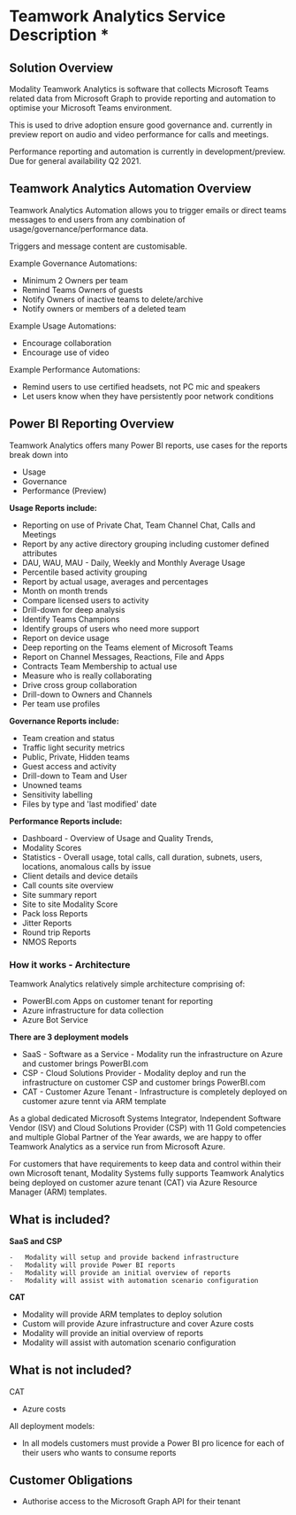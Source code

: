 

# Teamwork Analytics Service Description *



## Solution Overview

Modality Teamwork Analytics is software that collects Microsoft Teams related data from Microsoft Graph to provide reporting and automation to optimise your Microsoft Teams environment.

This is used to drive adoption ensure good governance and. currently in preview report on audio and video performance for calls and meetings.

Performance reporting and automation is currently in development/preview. Due for general availability Q2 2021. 



## Teamwork Analytics Automation Overview

Teamwork Analytics Automation allows you to trigger emails or direct teams messages to end users from any combination of usage/governance/performance data.

Triggers and message content are customisable.

Example Governance Automations:

- Minimum 2 Owners per team
- Remind Teams Owners of guests
- Notify Owners of inactive teams to delete/archive
- Notify owners or members of a deleted team

Example Usage Automations:

- Encourage collaboration
- Encourage use of video

Example Performance Automations:

- Remind users to use certified headsets, not PC mic and speakers
- Let users know when they have persistently poor network conditions



## Power BI Reporting Overview

Teamwork Analytics offers many Power BI reports, use cases for the reports break down into

- Usage 
- Governance
- Performance (Preview)

**Usage Reports include:**

- Reporting on use of Private Chat, Team Channel Chat, Calls and Meetings
- Report by any active directory grouping including customer defined attributes
- DAU, WAU, MAU - Daily, Weekly and Monthly Average Usage
- Percentile based activity grouping
- Report by actual usage, averages and percentages
- Month on month trends
- Compare licensed users to activity
- Drill-down for deep analysis
- Identify Teams Champions
- Identify groups of users who need more support
- Report on device usage
- Deep reporting on the Teams element of Microsoft Teams
- Report on Channel Messages, Reactions, File and Apps
- Contracts Team Membership to actual use
- Measure who is really collaborating
- Drive cross group collaboration
- Drill-down to Owners and Channels
- Per team use profiles



**Governance Reports include:**

- Team creation and status
- Traffic light security metrics
- Public, Private, Hidden teams
- Guest access and activity
- Drill-down to Team and User
- Unowned teams
- Sensitivity labelling
- Files by type and 'last modified' date



**Performance Reports include:**

- Dashboard - Overview of Usage and Quality Trends, 
- Modality Scores
- Statistics - Overall usage, total calls, call duration, subnets, users, locations, anomalous calls by issue
- Client details and device details
- Call counts site overview
- Site summary report
- Site to site Modality Score
- Pack loss Reports
- Jitter Reports
- Round trip Reports
- NMOS Reports



### How it works - Architecture

Teamwork Analytics relatively simple architecture comprising of:

- PowerBI.com Apps on customer tenant for reporting
- Azure infrastructure for data collection
- Azure Bot Service

**There are 3 deployment models**

- SaaS - Software as a Service - Modality run the infrastructure on Azure and customer brings PowerBI.com
- CSP - Cloud Solutions Provider - Modality deploy and run the infrastructure on customer CSP and customer brings PowerBI.com
- CAT - Customer Azure Tenant - Infrastructure is completely deployed on customer azure tennt via ARM template 

As a global dedicated Microsoft Systems Integrator, Independent Software Vendor (ISV) and Cloud Solutions Provider (CSP) with 11 Gold competencies and multiple Global Partner of the Year awards, we are happy to offer Teamwork Analytics as a service run from Microsoft Azure.

For customers that have requirements to keep data and control within their own Microsoft tenant, Modality Systems fully supports Teamwork Analytics being deployed on customer azure tenant (CAT) via Azure Resource Manager (ARM) templates.



## What is included?

**SaaS and CSP**

	-	Modality will setup and provide backend infrastructure
	-	Modality will provide Power BI reports
	-	Modality will provide an initial overview of reports
	-	Modality will assist with automation scenario configuration

**CAT**

 -	Modality will provide ARM templates to deploy solution
 -	Custom will provide Azure infrastructure and cover Azure costs
 -	Modality will provide an initial overview of reports
 -	Modality will assist with automation scenario configuration

## What is not included?

CAT

- Azure costs

All deployment models:

- In all models customers must provide a Power BI pro licence for each of their users who wants to consume reports



## Customer Obligations

- Authorise access to the Microsoft Graph API for their tenant
